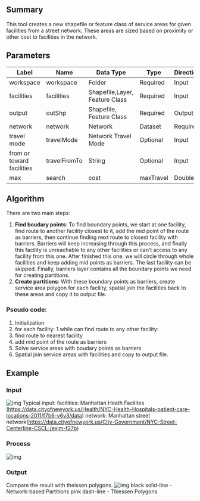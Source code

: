 ## Summary
This tool creates a new shapefile or feature class of service areas for given facilities from a street network. These areas are sized based on proximity or other cost to facilities in the network.
## Parameters
|Label|	Name|	Data Type|	Type|	Direction|	Filter|	Default|
|-|-|-|-|-|-|-|
|workspace| workspace| Folder| Required| Input| | |
|facilities| facilities| Shapefile,Layer, Feature Class| Required| Input| Feature Type:[“Point”]| |
output| outShp| Shapefile, Feature Class| Required| Output| | |
network| network| Network| Dataset| Required| Input| | |
travel mode| travelMode| Network Travel Mode| Optional| Input| Travel Mode Unit Type| Driving Time|
from or toward facilities| travelFromTo| String| Optional| Input| [“FROM_FACILITIES”, “TO_FACILITIES”]| “FROM_FACILITIES”|
max| search| cost| maxTravel| Double| Optional| Input| | 1000000

## Algorithm
There are two main steps:
1. **Find boudary points**: To find boundary points, we start at one facility, find route to another facility closest to it, add the mid point of the route as barriers, then continue finding next route to closest facility with barriers. Barriers will keep increasing through this process, and finally this facility is unreachable to any other facilities or can’t access to any facility from this one. After finished this one, we will circle through whole facilities and keep adding mid points as barriers. The last facility can be skipped. Finally, barriers layer contains all the boundary points we need for creating partitions.
2. **Create partitions**: With these boundary points as barriers, create service area polygon for each facility, spatial join the facilities back to these areas and copy it to output file.

### Pseudo code:
 1. Initialization
 2. for each facility:
  1.while can find route to any other facility:
   1. find route to nearest facility
   2. add mid point of the route as barriers
 3. Solve service areas with boudary points as barriers
 4. Spatial join service areas with facilities and copy to output file.

## Example
### Input
![img](https://github.com/JingzongWang/Arcpy-network-partitionging/blob/main/Network-based-partitioning/Network-based-partitioning-input.jpg)
Typical input: 
	facilities: Manhattan Heath Facilites (https://data.cityofnewyork.us/Health/NYC-Health-Hospitals-patient-care-locations-2011/f7b6-v6v3/data)
	network: Manhattan street network(https://data.cityofnewyork.us/City-Government/NYC-Street-Centerline-CSCL-/exjm-f27b)
### Process
![img](https://github.com/JingzongWang/Arcpy-network-partitionging/blob/main/Network-based-partitioning/Network-based-partitioning-process.jpg)
### Output
Compare the result with theissen polygons.
![img](https://github.com/JingzongWang/Arcpy-network-partitionging/blob/main/Network-based-partitioning/Network-based-partitioning-result.jpg)
black solid-line - Network-based Partitions
pink dash-line - Thiessen Polygons

